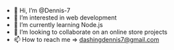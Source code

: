 - 👋 Hi, I’m @Dennis-7
- 👀 I’m interested in web development
- 🌱 I’m currently learning Node.js
- 💞️ I’m looking to collaborate on an online store projects
- 📫 How to reach me => dashingdennis7@gmail.com

<!---
Dennis-7/Dennis-7 is a ✨ special ✨ repository because its `README.md` (this file) appears on your GitHub profile.
You can click the Preview link to take a look at your changes.
--->
